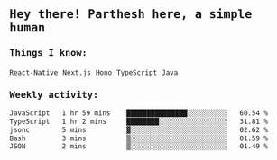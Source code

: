 <samp>
    <h2>Hey there! Parthesh here, a simple human</h2>
    <h3>Things I know: </h3>
    <code>React-Native</code> <code>Next.js</code> <code>Hono</code> <code>TypeScript</code> <code>Java</code>
    <h3>Weekly activity:</h3>
<!--START_SECTION:waka-->

```txt
JavaScript   1 hr 59 mins    ███████████████░░░░░░░░░░   60.54 %
TypeScript   1 hr 2 mins     ████████░░░░░░░░░░░░░░░░░   31.81 %
jsonc        5 mins          ▓░░░░░░░░░░░░░░░░░░░░░░░░   02.62 %
Bash         3 mins          ▒░░░░░░░░░░░░░░░░░░░░░░░░   01.59 %
JSON         2 mins          ▒░░░░░░░░░░░░░░░░░░░░░░░░   01.49 %
```

<!--END_SECTION:waka-->
</samp>
